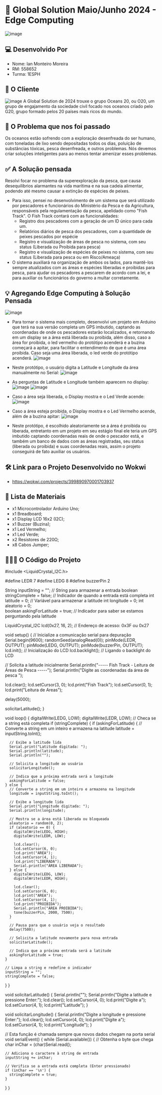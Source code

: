 # 🤖 Global Solution Maio/Junho 2024 - Edge Computing
![image](https://github.com/ianmonteirom/Global-Solution-1/assets/152393807/21448e81-a0eb-425a-a421-b7b24ae61abc)

## 💻 Desenvolvido Por
- Nome: Ian Monteiro Moreira
- RM: 558652
- Turma: 1ESPH

## 🌊 O Cliente
![image](https://github.com/ianmonteirom/Global-Solution-1/assets/152393807/8e473de9-45aa-4970-a181-5a4522750a57)
A Global Solution de 2024 trouxe o grupo Oceans 20, ou O20, um grupo de engajamento da sociedade civil focado nos oceanos criado pelo G20, grupo formado pelos 20 países mais ricos do mundo.

## 🤔 O Problema que nos foi passado
Os oceanos estão sofrendo com a exploração desenfreada do ser humano, com toneladas de lixo sendo depositadas todos os dias, poluição de substâncias tóxicas, pesca desenfreada, e outros problemas. Nós devemos criar soluções inteligentes para ao menos tentar amenizar esses problemas.

## ✅ A Solução pensada
Resolvi focar no problema da superexploração da pesca, que causa desequilíbrios alarmantes na vida marítima e na sua cadeia alimentar, podendo até mesmo causar a extinção de espécies de peixes.
- Para isso, pensei no desenvolvimento de um sistema que será utilizado por pescadores e funcionários do Ministério da Pesca e da Agricultura, responsáveis pela regulamentação da pesca, apelidado como "Fish Track". O Fish Track contará com as funcionalidades:
  - Registro dos pescadores com a geração de um ID único para cada um.
  - Relatórios diários de pesca dos pescadores, com a quantidade de peixes pescados por espécie
  - Registro e visualização de áreas de pesca no sistema, com seu status (Liberada ou Proibida para pesca)
  - Registro e visualização de espécies de peixes no sistema, com seu status (Liberada para pesca ou em Risco/Ameaça)
- O sistema auxiliará na organização de ambos os lados, para mantê-los sempre atualizados com as áreas e espécies liberadas e proibidas para pesca, para ajudar os pescadores a pescarem de acordo com a lei, e para auxiliar os funcionários do governo a multar corretamente.

## 💡 Agregando Edge Computing à Solução Pensada
![image](https://github.com/ianmonteirom/Global-Solution-1/assets/152393807/8d6108de-7b26-4b04-8f93-05a417c50603)
- Para tornar o sistema mais completo, desenvolvi um projeto em Arduino que terá na sua versão completa um GPS imbutido, captando as coordenadas de onde os pescadores estarão localizados, e retornando em um display se a área está liberada ou proibida, além disso, caso a área for proibida, o led vermelho do protótipo acenderá e a buzina começará a apitar, para facilitar o entendimento de que é uma área proibida. Caso seja uma área liberada, o led verde do protótipo acenderá.
![image](https://github.com/ianmonteirom/Global-Solution-1/assets/152393807/f0266143-98d1-403a-94f7-76ff1e283f58)

- Neste protótipo, o usuário digita a Latitude e Longitude da área manualmente no Serial: 
![image](https://github.com/ianmonteirom/Global-Solution-1/assets/152393807/c491b922-39cc-41fe-b2ac-ca3ff41774f6)
- As perguntas de Latitude e Longitude também aparecem no display:
![image](https://github.com/ianmonteirom/Global-Solution-1/assets/152393807/3933b410-dbe2-47d0-8c10-08ee010e0f3c)
![image](https://github.com/ianmonteirom/Global-Solution-1/assets/152393807/f4db9108-fcbb-4919-8755-b89602b2da3e)
- Caso a área seja liberada, o Display mostra e o Led Verde acende:
![image](https://github.com/ianmonteirom/Global-Solution-1/assets/152393807/db4e9048-1b65-40d8-b8c1-17244793e98f)
- Caso a área esteja proibida, o Display mostra e o Led Vermelho acende, além de a buzina apitar: 
![image](https://github.com/ianmonteirom/Global-Solution-1/assets/152393807/109c3ba7-8b3f-4e76-b9c8-7e0e40137e28)
- Neste protótipo, é escolhido aleatoriamente se a área é proibida ou liberada, entretanto em um projeto em seu estágio final ele teria um GPS imbutido captando coordenadas reais de onde o pescador está, e também um banco de dados com as áreas registradas, seu status (liberada ou proibida) e suas coordenadas reais, assim o projeto conseguirá de fato auxiliar os usuários.

## 🛠️ Link para o Projeto Desenvolvido no Wokwi
- https://wokwi.com/projects/399890970001703937

## 📝 Lista de Materiais
- x1 Microcontrolador Arduino Uno;
- x1 Breadboard;
- x1 Display LCD 16x2 (I2C);
- x1 Buzzer (Buzina);
- x1 Led Vermelho;
- x1 Led Verde;
- x2 Resistores de 220Ω;
- x8 Cabos Jumper;

## 👨🏻‍💻 O Código do Projeto 
#include <LiquidCrystal_I2C.h>

#define LEDR 7
#define LEDG 8
#define buzzerPin 2

String inputString = "";         // String para armazenar a entrada
boolean stringComplete = false;  // Indicador de quando a entrada está completa
int latitude = 0;                // Variável para armazenar a latitude
int longitude = 0;
int aleatorio = 0;               
boolean askingForLatitude = true;  // Indicador para saber se estamos perguntando pela latitude

LiquidCrystal_I2C lcd(0x27, 16, 2); // Endereço de acesso: 0x3F ou 0x27

void setup() {
  // Inicialize a comunicação serial para depuração
  Serial.begin(9600);
  randomSeed(analogRead(0));
  pinMode(LEDR, OUTPUT);
  pinMode(LEDG, OUTPUT);
  pinMode(buzzerPin, OUTPUT);
  lcd.init();   // Inicialização do LCD
  lcd.backlight();  // Ligando o backlight do LCD

  // Solicita a latitude inicialmente
  Serial.println("----- Fish Track - Leitura de Áreas de Pesca -----");
  Serial.println("Digite as coordenadas da área de pesca ");

  lcd.clear();
  lcd.setCursor(3, 0);
  lcd.print("Fish Track");
  lcd.setCursor(0, 1);
  lcd.print("Leitura de Areas");

  delay(5000);

  solicitarLatitude();
}

void loop() {
  digitalWrite(LEDG, LOW);
  digitalWrite(LEDR, LOW);
  // Checa se a string está completa
  if (stringComplete) {
    if (askingForLatitude) {
      // Converte a string em um inteiro e armazena na latitude
      latitude = inputString.toInt();
      
      // Exibe a latitude lida
      Serial.print("Latitude digitada: ");
      Serial.println(latitude);
      Serial.println("");
      
      // Solicita a longitude ao usuário
      solicitarLongitude();
      
      // Indica que a próxima entrada será a longitude
      askingForLatitude = false;
    } else {
      // Converte a string em um inteiro e armazena na longitude
      longitude = inputString.toInt();
      
      // Exibe a longitude lida
      Serial.print("Longitude digitada: ");
      Serial.println(longitude);

      // Mostra se a área está liberada ou bloqueada
      aleatorio = random(0, 2);
      if (aleatorio == 0) {
        digitalWrite(LEDG, HIGH);
        digitalWrite(LEDR, LOW);

        lcd.clear();
        lcd.setCursor(6, 0);
        lcd.print("AREA");
        lcd.setCursor(4, 1);
        lcd.print("LIBERADA");
        Serial.println("ÁREA LIBERADA");
      } else {
        digitalWrite(LEDG, LOW);
        digitalWrite(LEDR, HIGH);

        lcd.clear();
        lcd.setCursor(6, 0);
        lcd.print("AREA");
        lcd.setCursor(4, 1);
        lcd.print("PROIBIDA");
        Serial.println("ÁREA PROIBIDA");
        tone(buzzerPin, 2000, 7500);
      }

      // Pausa para que o usuário veja o resultado
      delay(7500);

      // Solicita a latitude novamente para nova entrada
      solicitarLatitude();
      
      // Indica que a próxima entrada será a latitude
      askingForLatitude = true;
    }

    // Limpa a string e redefine o indicador
    inputString = "";
    stringComplete = false;
  }
}

void solicitarLatitude() {
  Serial.println("");
  Serial.println("Digite a latitude e pressione Enter:");
  lcd.clear();
  lcd.setCursor(4, 0);
  lcd.print("Digite a");
  lcd.setCursor(4, 1);
  lcd.print("Latitude");
}

void solicitarLongitude() {
  Serial.println("Digite a longitude e pressione Enter:");
  lcd.clear();
  lcd.setCursor(4, 0);
  lcd.print("Digite a");
  lcd.setCursor(4, 1);
  lcd.print("Longitude");
}

// Esta função é chamada sempre que novos dados chegam na porta serial
void serialEvent() {
  while (Serial.available()) {
    // Obtenha o byte que chega
    char inChar = (char)Serial.read();
    
    // Adiciona o caractere à string de entrada
    inputString += inChar;
    
    // Verifica se a entrada está completa (Enter pressionado)
    if (inChar == '\n') {
      stringComplete = true;
    }
  }
}


